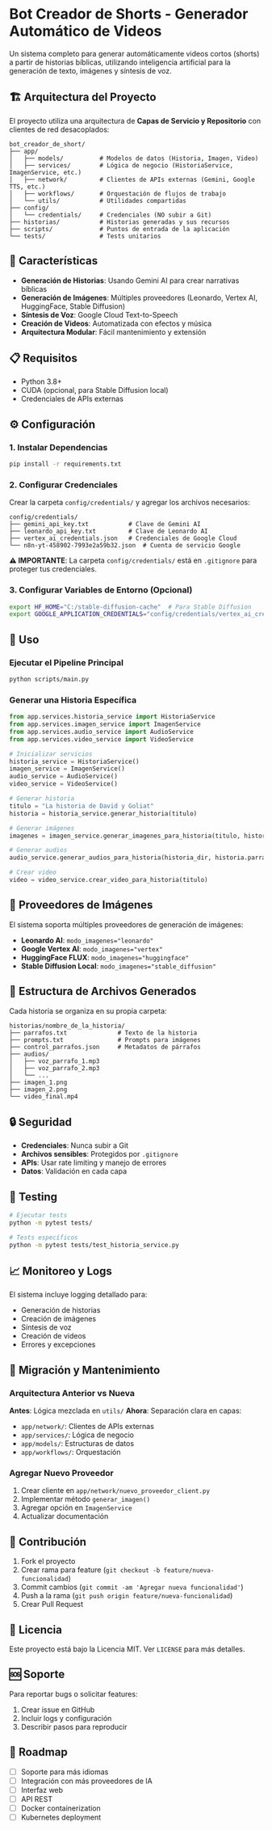 # Bot Creador de Shorts - Generador Automático de Videos

Un sistema completo para generar automáticamente videos cortos (shorts) a partir de historias bíblicas, utilizando inteligencia artificial para la generación de texto, imágenes y síntesis de voz.

## 🏗️ Arquitectura del Proyecto

El proyecto utiliza una arquitectura de **Capas de Servicio y Repositorio** con clientes de red desacoplados:

```
bot_creador_de_short/
├── app/
│   ├── models/          # Modelos de datos (Historia, Imagen, Video)
│   ├── services/        # Lógica de negocio (HistoriaService, ImagenService, etc.)
│   ├── network/         # Clientes de APIs externas (Gemini, Google TTS, etc.)
│   ├── workflows/       # Orquestación de flujos de trabajo
│   └── utils/           # Utilidades compartidas
├── config/
│   └── credentials/     # Credenciales (NO subir a Git)
├── historias/           # Historias generadas y sus recursos
├── scripts/             # Puntos de entrada de la aplicación
└── tests/               # Tests unitarios
```

## 🚀 Características

- **Generación de Historias**: Usando Gemini AI para crear narrativas bíblicas
- **Generación de Imágenes**: Múltiples proveedores (Leonardo, Vertex AI, HuggingFace, Stable Diffusion)
- **Síntesis de Voz**: Google Cloud Text-to-Speech
- **Creación de Videos**: Automatizada con efectos y música
- **Arquitectura Modular**: Fácil mantenimiento y extensión

## 📋 Requisitos

- Python 3.8+
- CUDA (opcional, para Stable Diffusion local)
- Credenciales de APIs externas

## ⚙️ Configuración

### 1. Instalar Dependencias

```bash
pip install -r requirements.txt
```

### 2. Configurar Credenciales

Crear la carpeta `config/credentials/` y agregar los archivos necesarios:

```
config/credentials/
├── gemini_api_key.txt           # Clave de Gemini AI
├── leonardo_api_key.txt         # Clave de Leonardo AI
├── vertex_ai_credentials.json   # Credenciales de Google Cloud
└── n8n-yt-458902-7993e2a59b32.json  # Cuenta de servicio Google
```

**⚠️ IMPORTANTE**: La carpeta `config/credentials/` está en `.gitignore` para proteger tus credenciales.

### 3. Configurar Variables de Entorno (Opcional)

```bash
export HF_HOME="C:/stable-diffusion-cache"  # Para Stable Diffusion
export GOOGLE_APPLICATION_CREDENTIALS="config/credentials/vertex_ai_credentials.json"
```

## 🎯 Uso

### Ejecutar el Pipeline Principal

```bash
python scripts/main.py
```

### Generar una Historia Específica

```python
from app.services.historia_service import HistoriaService
from app.services.imagen_service import ImagenService
from app.services.audio_service import AudioService
from app.services.video_service import VideoService

# Inicializar servicios
historia_service = HistoriaService()
imagen_service = ImagenService()
audio_service = AudioService()
video_service = VideoService()

# Generar historia
titulo = "La historia de David y Goliat"
historia = historia_service.generar_historia(titulo)

# Generar imágenes
imagenes = imagen_service.generar_imagenes_para_historia(titulo, historia.prompts, "leonardo")

# Generar audios
audio_service.generar_audios_para_historia(historia_dir, historia.parrafos)

# Crear video
video = video_service.crear_video_para_historia(titulo)
```

## 🔧 Proveedores de Imágenes

El sistema soporta múltiples proveedores de generación de imágenes:

- **Leonardo AI**: `modo_imagenes="leonardo"`
- **Google Vertex AI**: `modo_imagenes="vertex"`
- **HuggingFace FLUX**: `modo_imagenes="huggingface"`
- **Stable Diffusion Local**: `modo_imagenes="stable_diffusion"`

## 📁 Estructura de Archivos Generados

Cada historia se organiza en su propia carpeta:

```
historias/nombre_de_la_historia/
├── parrafos.txt              # Texto de la historia
├── prompts.txt               # Prompts para imágenes
├── control_parrafos.json     # Metadatos de párrafos
├── audios/
│   ├── voz_parrafo_1.mp3
│   ├── voz_parrafo_2.mp3
│   └── ...
├── imagen_1.png
├── imagen_2.png
└── video_final.mp4
```

## 🔒 Seguridad

- **Credenciales**: Nunca subir a Git
- **Archivos sensibles**: Protegidos por `.gitignore`
- **APIs**: Usar rate limiting y manejo de errores
- **Datos**: Validación en cada capa

## 🧪 Testing

```bash
# Ejecutar tests
python -m pytest tests/

# Tests específicos
python -m pytest tests/test_historia_service.py
```

## 📈 Monitoreo y Logs

El sistema incluye logging detallado para:
- Generación de historias
- Creación de imágenes
- Síntesis de voz
- Creación de videos
- Errores y excepciones

## 🔄 Migración y Mantenimiento

### Arquitectura Anterior vs Nueva

**Antes**: Lógica mezclada en `utils/`
**Ahora**: Separación clara en capas:
- `app/network/`: Clientes de APIs externas
- `app/services/`: Lógica de negocio
- `app/models/`: Estructuras de datos
- `app/workflows/`: Orquestación

### Agregar Nuevo Proveedor

1. Crear cliente en `app/network/nuevo_proveedor_client.py`
2. Implementar método `generar_imagen()`
3. Agregar opción en `ImagenService`
4. Actualizar documentación

## 🤝 Contribución

1. Fork el proyecto
2. Crear rama para feature (`git checkout -b feature/nueva-funcionalidad`)
3. Commit cambios (`git commit -am 'Agregar nueva funcionalidad'`)
4. Push a la rama (`git push origin feature/nueva-funcionalidad`)
5. Crear Pull Request

## 📄 Licencia

Este proyecto está bajo la Licencia MIT. Ver `LICENSE` para más detalles.

## 🆘 Soporte

Para reportar bugs o solicitar features:
1. Crear issue en GitHub
2. Incluir logs y configuración
3. Describir pasos para reproducir

## 🔮 Roadmap

- [ ] Soporte para más idiomas
- [ ] Integración con más proveedores de IA
- [ ] Interfaz web
- [ ] API REST
- [ ] Docker containerization
- [ ] Kubernetes deployment 